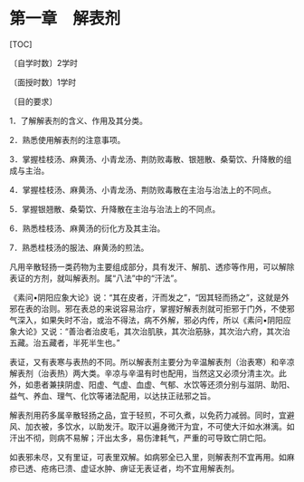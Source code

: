 # 第一章　解表剂

[TOC]

〔自学时数〕2学时

〔面授时数〕1学时

〔目的要求〕

1．了解解表剂的含义、作用及其分类。

2．熟悉使用解表剂的注意事项。

3．掌握桂枝汤、麻黄汤、小青龙汤、荆防败毒散、银翘散、桑菊饮、升降散的组成与主治。

4．掌握桂枝汤、麻黄汤、小青龙汤、荆防败毒散在主治与治法上的不同点。

5．掌握银翘散、桑菊饮、升降散在主治与治法上的不同点。

6．熟悉桂枝汤、麻黄汤的衍化方及其主治。

7．熟悉桂枝汤的服法、麻黄汤的煎法。

凡用辛散轻扬一类药物为主要组成部分，具有发汗、解肌、透疹等作用，可以解除表证的方剂，就叫解表剂。属“八法”中的“汗法”。

《素问•阴阳应象大论》说：“其在皮者，汗而发之”，“因其轻而扬之”，这就是外邪在表的治则。邪在表总的来说容易治疗，掌握好解表剂就可拒邪于门外，不使邪气深入，如果失时不治，或治不得法，病不外解，邪必内传，所以《素问•阴阳应象大论》又说：“善治者治皮毛，其次治肌肤，其次治筋脉，其次治六府，其次治五藏。治五藏者，半死半生也。”

表证，又有表寒与表热的不同。所以解表剂主要分为辛温解表剂（治表寒）和辛凉解表剂（治表热）两大类。辛凉与辛温有时也配用，当然这又必须分清主次。此外，如患者兼挟阴虚、阳虚、气虚、血虚、气郁、水饮等还须分别与滋阴、助阳、益气、养血、理气、化饮等诸法配用，以达扶正祛邪之旨。

解表剂用药多属辛散轻扬之品，宜于轻煎，不可久煮，以免药力减弱。同时，宜避风、加衣被，多饮水，以助发汗。取汗以遍身微汗为宜，不可使大汗如水淋漓。如汗出不彻，则病不易解；汗出太多，易伤津耗气，严重的可导致亡阴亡阳。

如表邪未尽，又有里证，可表里双解。如病邪全已入里，则解表剂不宜再用。如麻疹已透、疮疡已溃、虚证水肿、痹证无表证者，均不宜用解表剂。
